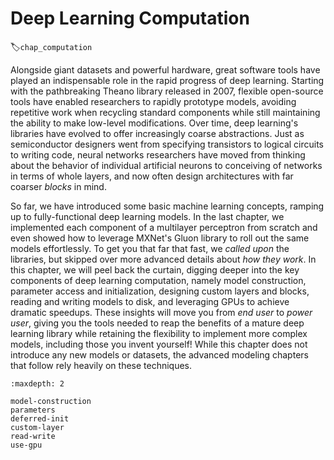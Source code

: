 # Deep Learning Computation
:label:`chap_computation`

Alongside giant datasets and powerful hardware,
great software tools have played an indispensable role
in the rapid progress of deep learning.
Starting with the pathbreaking Theano library released in 2007,
flexible open-source tools have enabled researchers
to rapidly prototype models, avoiding repetitive work
when recycling standard components
while still maintaining the ability to make low-level modifications.
Over time, deep learning's libraries have evolved
to offer increasingly coarse abstractions.
Just as semiconductor designers went from specifying transistors
to logical circuits to writing code,
neural networks researchers have moved from thinking about
the behavior of individual artificial neurons
to conceiving of networks in terms of whole layers,
and now often design architectures with far coarser *blocks* in mind.


So far, we have introduced some basic machine learning concepts,
ramping up to fully-functional deep learning models.
In the last chapter, we implemented each component of a multilayer perceptron from scratch and even showed how to leverage MXNet's Gluon library
to roll out the same models effortlessly.
To get you that far that fast, we *called upon* the libraries,
but skipped over more advanced details about *how they work*.
In this chapter, we will peel back the curtain,
digging deeper into the key components of deep learning computation,
namely model construction, parameter access and initialization,
designing custom layers and blocks, reading and writing models to disk,
and leveraging GPUs to achieve dramatic speedups.
These insights will move you from *end user* to *power user*,
giving you the tools needed to reap the benefits
of a mature deep learning library while retaining the flexibility
to implement more complex models, including those you invent yourself!
While this chapter does not introduce any new models or datasets,
the advanced modeling chapters that follow rely heavily on these techniques.

```toc
:maxdepth: 2

model-construction
parameters
deferred-init
custom-layer
read-write
use-gpu
```
